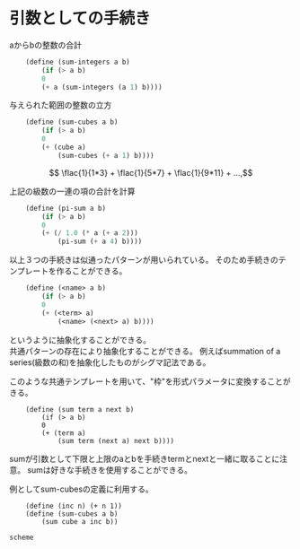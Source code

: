 # 引数としての手続き

aからbの整数の合計
```scheme
	(define (sum-integers a b)
		(if (> a b)
		0
		(+ a (sum-integers (a 1) b))))
```

与えられた範囲の整数の立方
```scheme
	(define (sum-cubes a b)
		(if (> a b)
		0
		(+ (cube a)
			(sum-cubes (+ a 1) b))))
```

```math
	\flac{1}{1*3} + \flac{1}{5*7} + \flac{1}{9*11} + ...,
```

上記の級数の一連の項の合計を計算

```scheme
	(define (pi-sum a b)
		(if (> a b)
		0
		(+ (/ 1.0 (* a (+ a 2)))
			(pi-sum (+ a 4) b))))
```


以上３つの手続きは似通ったパターンが用いられている。
そのため手続きのテンプレートを作ることができる。

```scheme
	(define (<name> a b)
		(if (> a b)
		0
		(+ (<term> a)
			(<name> (<next> a) b))))
```

というように抽象化することができる。  
共通パターンの存在により抽象化することができる。
例えばsummation of a series(級数の和)を抽象化したものがシグマ記法である。


このような共通テンプレートを用いて、"枠"を形式パラメータに変換することがきる。

```sheme
	(define (sum term a next b)
		(if (> a b)
		0
		(+ (term a)
			(sum term (next a) next b))))
```

sumが引数として下限と上限のaとbを手続きtermとnextと一緒に取ることに注意。
sumは好きな手続きを使用することができる。

例としてsum-cubesの定義に利用する。

```sheme
	(define (inc n) (+ n 1))
	(define (sum-cubes a b)
		(sum cube a inc b))
```

```scheme```


